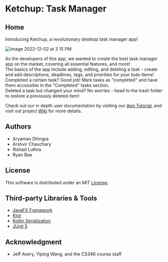 # Ketchup: Task Manager

## Home
Introducing Ketchup, a revolutionary desktop task manager app!

![Image 2022-12-02 at 3 15 PM](https://user-images.githubusercontent.com/65348803/226212602-ee58d5cf-09b2-4a22-9306-25d7f611cd57.JPG)

As the developers of this app, we wanted to create the best task manager app on the market, covering all essential features, and more!\
The basics of the app include adding, editing, and deleting a task - create and add descriptions, deadlines, tags, and priorities for your todo items!\
Completed a certain task? Good job! Mark tasks as "completed" and have them accessible in the "Completed" tasks section.\
Deleted a task but changed your mind? No worries - head to the trash folder to restore a previously deleted item!

Check out our in depth user documentation by visiting our [App Tutorial](https://github.com/rishadluthra/Ketchup-Task-Manager/wiki/App%20Tutorial), and visit out project [Wiki](https://github.com/rishadluthra/Ketchup-Task-Manager/wiki) for more details.

## Authors
- Aryaman Dhingra
- Arshvir Chauchary
- Rishad Luthra
- Ryan Bae

## License

This software is distributed under an MIT [License]((https://github.com/rishadluthra/Ketchup-Task-Manager/issues/2)).

## Third-party Libraries & Tools

- [JavaFX Framework](https://openjfx.io/)
- [Ktor](https://ktor.io/)
- [Kotlin Serialization](https://github.com/Kotlin/kotlinx.serialization)
- [JUnit 5](https://junit.org/junit5/)


## Acknowledgment
- Jeff Avery, Yiping Wang, and the CS346 course staff

